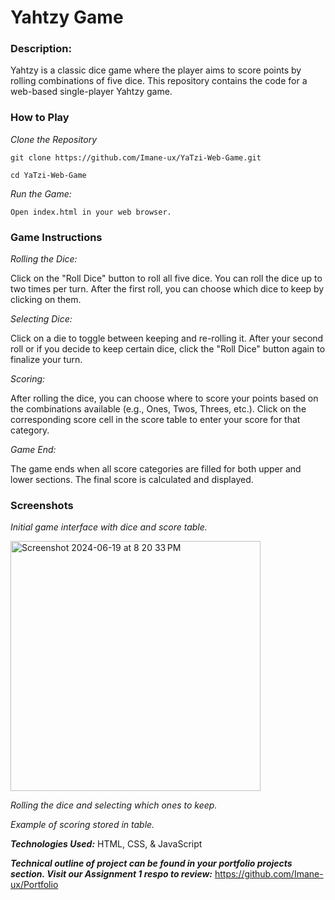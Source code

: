 # Yahtzy Game

### Description:

Yahtzy is a classic dice game where the player aims to score points by rolling combinations of five dice. This repository contains the code for a web-based single-player Yahtzy game.

### How to Play

*Clone the Repository*
```
git clone https://github.com/Imane-ux/YaTzi-Web-Game.git

cd YaTzi-Web-Game
```

*Run the Game:*
```
Open index.html in your web browser.
```
### Game Instructions

*Rolling the Dice:*

Click on the "Roll Dice" button to roll all five dice.
You can roll the dice up to two times per turn. After the first roll, you can choose which dice to keep by clicking on them.

*Selecting Dice:*

Click on a die to toggle between keeping and re-rolling it.
After your second roll or if you decide to keep certain dice, click the "Roll Dice" button again to finalize your turn.

*Scoring:*

After rolling the dice, you can choose where to score your points based on the combinations available (e.g., Ones, Twos, Threes, etc.).
Click on the corresponding score cell in the score table to enter your score for that category.

*Game End:*

The game ends when all score categories are filled for both upper and lower sections.
The final score is calculated and displayed.

### Screenshots


*Initial game interface with dice and score table.*

<img width="400" height="400" alt="Screenshot 2024-06-19 at 8 20 33 PM" src="https://github.com/Imane-ux/YaTzi-Web-Game/assets/113464456/4faf2863-4afd-40cd-bda2-fc77bcf868ac">


*Rolling the dice and selecting which ones to keep.*

*Example of scoring stored in table.*

***Technologies Used:***
HTML, CSS, & JavaScript

***Technical outline of project can be found in your portfolio projects section. Visit our Assignment 1 respo to review:***
https://github.com/Imane-ux/Portfolio 



